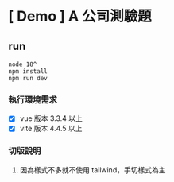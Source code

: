 # [ Demo ] A 公司測驗題

## run
```
node 18^
npm install
npm run dev
```
### 執行環境需求
- [x] vue 版本 3.3.4 以上
- [x] vite 版本 4.4.5 以上

### 切版說明
1. 因為樣式不多就不使用 tailwind，手切樣式為主

